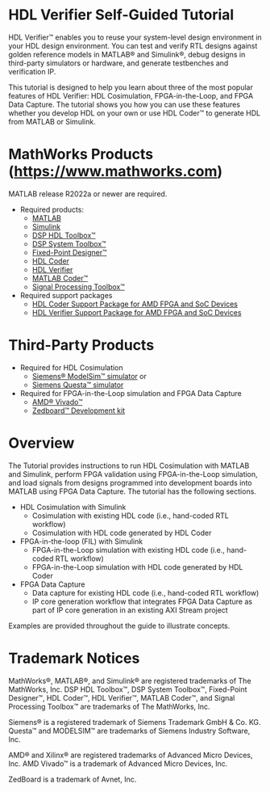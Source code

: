 # HDL Verifier Self-Guided Tutorial

HDL Verifier™ enables you to reuse your system-level design environment in your HDL design environment. You can test and verify RTL designs against golden reference models in MATLAB® and Simulink®, debug designs in third-party simulators or hardware, and generate testbenches and verification IP.

This tutorial is designed to help you learn about three of the most popular features of HDL Verifier: HDL Cosimulation, FPGA-in-the-Loop, and FPGA Data Capture. The tutorial shows you how you can use these features whether you develop HDL on your own or use HDL Coder™ to generate HDL from MATLAB or Simulink.

# MathWorks Products (<https://www.mathworks.com>)

MATLAB release R2022a or newer are required.

- Required products:
  - [MATLAB](https://www.mathworks.com/products/matlab.html)
  - [Simulink](https://www.mathworks.com/products/simulink.html)
  - [DSP HDL Toolbox™](https://www.mathworks.com/products/dsp-hdl.html)
  - [DSP System Toolbox™](https://www.mathworks.com/products/dsp-system.html)
  - [Fixed-Point Designer™](https://www.mathworks.com/products/fixed-point-designer.html)
  - [HDL Coder](https://www.mathworks.com/products/hdl-coder)
  - [HDL Verifier](https://www.mathworks.com/products/hdl-verifier)
  - [MATLAB Coder™](https://www.mathworks.com/products/matlab-coder.html)
  - [Signal Processing Toolbox™](https://www.mathworks.com/products/signal.html)
- Required support packages
  - [HDL Coder Support Package for AMD FPGA and SoC Devices](https://www.mathworks.com/hardware-support/zynq-hdl-coder.html)
  - [HDL Verifier Support Package for AMD FPGA and SoC Devices](https://www.mathworks.com/hardware-support/xilinx-fpga-board.html)

# Third-Party Products

- Required for HDL Cosimulation
  - [Siemens® ModelSim™ simulator](https://eda.sw.siemens.com/en-US/ic/modelsim/) or
  - [Siemens Questa™ simulator](https://eda.sw.siemens.com/en-US/ic/questa/simulation/advanced-simulator/)
- Required for FPGA-in-the-Loop simulation and FPGA Data Capture
  - [AMD® Vivado™](https://www.amd.com/en/products/software/adaptive-socs-and-fpgas/vivado.html)
  - [Zedboard™ Development kit](https://www.avnet.com/wps/portal/us/products/avnet-boards/avnet-board-families/zedboard)

# Overview

The Tutorial provides instructions to run HDL Cosimulation with MATLAB and Simulink, perform FPGA validation using FPGA-in-the-Loop simulation, and load signals from designs programmed into development boards into MATLAB using FPGA Data Capture. The tutorial has the following sections.

- HDL Cosimulation with Simulink
  - Cosimulation with existing HDL code (i.e., hand-coded RTL workflow)
  - Cosimulation with HDL code generated by HDL Coder
- FPGA-in-the-loop (FIL) with Simulink
  - FPGA-in-the-Loop simulation with existing HDL code (i.e., hand-coded RTL workflow)
  - FPGA-in-the-Loop simulation with HDL code generated by HDL Coder
- FPGA Data Capture
  - Data capture for existing HDL code (i.e., hand-coded RTL workflow)
  - IP core generation workflow that integrates FPGA Data Capture as part of IP core generation in an existing AXI Stream project

Examples are provided throughout the guide to illustrate concepts.

# Trademark Notices

MathWorks®, MATLAB®, and Simulink® are registered trademarks of The MathWorks, Inc. DSP HDL Toolbox™, DSP System Toolbox™, Fixed-Point Designer™, HDL Coder™, HDL Verifier™, MATLAB Coder™, and Signal Processing Toolbox™ are trademarks of The MathWorks, Inc.

Siemens® is a registered trademark of Siemens Trademark GmbH & Co. KG. Questa™ and MODELSIM™ are trademarks of Siemens Industry Software, Inc.

AMD® and Xilinx® are registered trademarks of Advanced Micro Devices, Inc. AMD Vivado™ is a trademark of Advanced Micro Devices, Inc.

ZedBoard is a trademark of Avnet, Inc.
